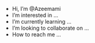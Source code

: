 -  Hi, I’m @Azeemami
-  I’m interested in ...
-  I’m currently learning ...
-  I’m looking to collaborate on ...
-  How to reach me ...

<!---
Azeemami/Azeemami is a ✨ special ✨ repository because its `README.md` (this file) appears on your GitHub profile.
You can click the Preview link to take a look at your changes.
--->
